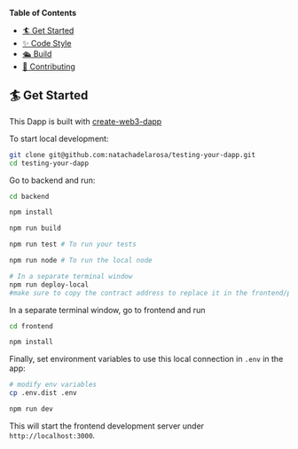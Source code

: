 **Table of Contents**

- [🏄 Get Started](#-get-started)
- [✨ Code Style](#-code-style)
- [🛳 Build](#-build)
- [💖 Contributing](#-contributing)
## 🏄 Get Started

This Dapp is built with [create-web3-dapp](https://github.com/alchemyplatform/create-web3-dapp) 

To start local development:

```bash
git clone git@github.com:natachadelarosa/testing-your-dapp.git
cd testing-your-dapp
```

Go to backend and run:

```bash
cd backend

npm install

npm run build

npm run test # To run your tests

npm run node # To run the local node

# In a separate terminal window
npm run deploy-local 
#make sure to copy the contract address to replace it in the frontend/pages/components/panel.jsx
```


In a separate terminal window, go to frontend and run
```bash
cd frontend

npm install
```

Finally, set environment variables to use this local connection in `.env` in the app:

```bash
# modify env variables
cp .env.dist .env

npm run dev
```

This will start the frontend development server under
`http://localhost:3000`.